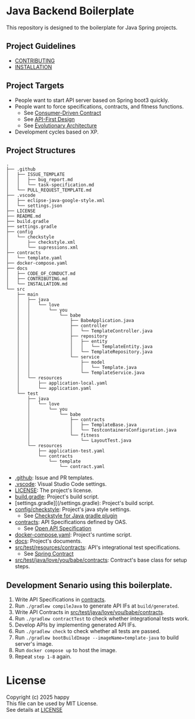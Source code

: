 # Java Backend Boilerplate
This repository is designed to the boilerplate for Java Spring projects.

## Project Guidelines
- [CONTRIBUTING](docs/CONTRIBUTING.md)
- [INSTALLATION](docs/INSTALLATION.md)

## Project Targets
- People want to start API server based on Spring boot3 quickly.
- People want to force specifications, contracts, and fitness functions.
  - See [Consumer-Driven Contract](https://microsoft.github.io/code-with-engineering-playbook/automated-testing/cdc-testing/)
  - See [API-First Design](https://www.postman.com/api-first/)
  - See [Evolutionary Architecture](https://evolutionaryarchitecture.com/)
- Development cycles based on XP.

## Project Structures
```plaintext
.
├── .github
│   ├── ISSUE_TEMPLATE
│   │   ├── bug_report.md
│   │   └── task-specification.md
│   └── PULL_REQUEST_TEMPLATE.md
├── .vscode
│   ├── eclipse-java-google-style.xml
│   └── settings.json
├── LICENSE
├── README.md
├── build.gradle
├── settings.gradle
├── config
│   └── checkstyle
│       ├── checkstyle.xml
│       └── supressions.xml
├── contracts
│   └── template.yaml
├── docker-compose.yaml
├── docs
│   ├── CODE_OF_CONDUCT.md
│   ├── CONTRIBUTING.md
│   └── INSTALLATION.md
└── src
    ├── main
    │   ├── java
    │   │   └── love
    │   │       └── you
    │   │           └── babe
    │   │               ├── BabeApplication.java
    │   │               ├── controller
    │   │               │   └── TemplateController.java
    │   │               ├── repository
    │   │               │   ├── entity
    │   │               │   │   └── TemplateEntity.java
    │   │               │   └── TemplateRepository.java
    │   │               └── service
    │   │                   ├── model
    │   │                   │   └── Template.java
    │   │                   └── TemplateService.java
    │   └── resources
    │       ├── application-local.yaml
    │       └── application.yaml
    └── test
        ├── java
        │   └── love
        │       └── you
        │           └── babe
        │               ├── contracts
        │               │   ├── TemplateBase.java
        │               │   └── TestcontainersConfiguration.java
        │               └── fitness
        │                   └── LayoutTest.java
        └── resources
            ├── application-test.yaml
            └── contracts
                └── template
                    └── contract.yaml
```
- [.github](/.github): Issue and PR templates.
- [.vscode](/.vscode): Visual Studio Code settings.
- [LICENSE](/LICENSE): The project's license.
- [build.gradle](/build.gradle): Project's build script.
- [settings.gradle][(/settings.gradle): Project's build script.
- [config/checkstyle](/config/checkstyle): Project's java style settings.
  - See [Checkstyle for Java gradle plugin](https://docs.gradle.org/current/userguide/checkstyle_plugin.html)
- [contracts](/contracts): API Specifications defined by OAS.
  - See [Open API Specification](https://swagger.io/specification/)
- [docker-compose.yaml](/docker-compose.yaml): Project's runtime script.
- [docs](/docs): Project's documents.
- [src/test/resources/contracts](/src/test/resources/contracts): API's integrational test specifications.
  - See [Spring Contract](https://spring.io/projects/spring-cloud-contract)
- [src/test/java/love/you/babe/contracts](/src/test/java/love/you/babe/contracts): Contract's base class for setup steps.

## Development Senario using this boilerplate.
1. Write API Specifications in [contracts](/contracts).
2. Run `./gradlew compileJava` to generate API IFs at `build/generated`.
3. Write API Contracts in [src/test/java/love/you/babe/contracts](/src/test/java/love/you/babe/contracts).
4. Run `./gradlew contractTest` to check whether integrational tests work.
5. Develop APIs by implementing generated API IFs.
6. Run `./gradlew check` to check whether all tests are passed.
7. Run `./gradlew bootBuildImage --imageName=template-java` to build server's image.
8. Run `docker compose up` to host the image.
9. Repeat `step 1-8` again.

# License
Copyright (c) 2025 happy <br/>
This file can be used by MIT License. <br/>
See details at [LICENSE](./LICENSE)


